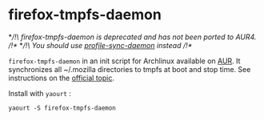 # firefox-tmpfs-daemon

**/!\ firefox-tmpfs-daemon is deprecated and has not been ported to AUR4. /!\**
**/!\ You should use [profile-sync-daemon](https://wiki.archlinux.org/index.php/Profile-sync-daemon) instead /!\**

`firefox-tmpfs-daemon` in an init script for Archlinux available on [AUR](https://aur.archlinux.org/packages.php?ID=48746). It synchronizes all ~/.mozilla directories to tmpfs at boot and stop time.
See instructions on the [official topic](https://bbs.archlinux.org/viewtopic.php?id=118576).

Install with `yaourt` :

    yaourt -S firefox-tmpfs-daemon


